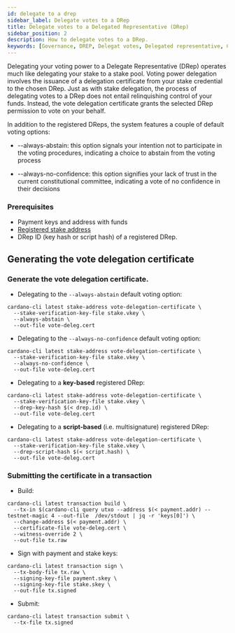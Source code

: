 ```yaml
---
id: delegate to a drep
sidebar_label: Delegate votes to a DRep
title: Delegate votes to a Delegated Representative (DRep)
sidebar_position: 2
description: How to delegate votes to a DRep.
keywords: [Governance, DREP, Delegat votes, Delegated representative, CIP1694]
---
```


Delegating your voting power to a Delegate Representative (DRep) operates much like delegating your stake to a stake pool. Voting power delegation involves the issuance of a delegation certificate from your stake credential to the chosen DRep. Just as with stake delegation, the process of delegating votes to a DRep does not entail relinquishing control of your funds. Instead, the vote delegation certificate grants the selected DRep permission to vote on your behalf.

In addition to the registered DReps, the system features a couple of default voting options:

* --always-abstain: this option signals your intention not to participate in the voting procedures, indicating a choice to abstain from the voting process

* --always-no-confidence: this option signifies your lack of trust in the current constitutional committee, indicating a vote of no confidence in their decisions

### Prerequisites

* Payment keys and address with funds
* [Registered stake address](docs/get-started/cardano-cli/get-started/stakeaddress-registration.md)
* DRep ID (key hash or script hash) of a registered DRep.

## Generating the vote delegation certificate

### Generate the vote delegation certificate.

* Delegating to the `--always-abstain` default voting option:

```shell
cardano-cli latest stake-address vote-delegation-certificate \
  --stake-verification-key-file stake.vkey \
  --always-abstain \
  --out-file vote-deleg.cert
```

* Delegating to the `--always-no-confidence` default voting option: 

```shell
cardano-cli latest stake-address vote-delegation-certificate \
  --stake-verification-key-file stake.vkey \
  --always-no-confidence \
  --out-file vote-deleg.cert
```

* Delegating to a **key-based** registered DRep:

```shell
cardano-cli latest stake-address vote-delegation-certificate \
  --stake-verification-key-file stake.vkey \
  --drep-key-hash $(< drep.id) \
  --out-file vote-deleg.cert
```
* Delegating to a **script-based** (i.e. multisignature) registered DRep:

```shell
cardano-cli latest stake-address vote-delegation-certificate \
  --stake-verification-key-file stake.vkey \
  --drep-script-hash $(< script.hash) \
  --out-file vote-deleg.cert
```

### Submitting the certificate in a transaction

* Build:

```shell
cardano-cli latest transaction build \
  --tx-in $(cardano-cli query utxo --address $(< payment.addr) --testnet-magic 4 --out-file  /dev/stdout | jq -r 'keys[0]') \
  --change-address $(< payment.addr) \
  --certificate-file vote-deleg.cert \
  --witness-override 2 \
  --out-file tx.raw
```

* Sign with payment and stake keys:

```shell
cardano-cli latest transaction sign \
  --tx-body-file tx.raw \
  --signing-key-file payment.skey \
  --signing-key-file stake.skey \
  --out-file tx.signed
```

* Submit:

```shell
cardano-cli latest transaction submit \
  --tx-file tx.signed
```